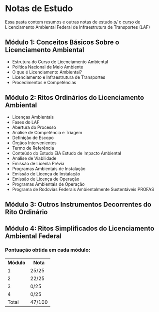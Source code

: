 # Notas de Estudo

Essa pasta contem resumos e outras notas de estudo p/ o [curso](https://www.escolavirtual.gov.br/curso/919) de Licenciamento Ambiental Federal de Infraestrutura de Transportes (LAF)

## Módulo 1: Conceitos Básicos Sobre o Licenciamento Ambiental
- Estrutura do Curso de Licenciamento Ambiental
- Política Nacional de Meio Ambiente
- O que é Licenciamento Ambiental?
- Licenciamento e Infraestrutura de Transportes
- Procedimentos e Competências

## Módulo 2: Ritos Ordinários do Licenciamento Ambiental
- Licenças Ambientais
- Fases do LAF
- Abertura do Processo
- Análise de Competência e Triagem
- Definição de Escopo
- Órgãos Intervenientes
- Termo de Referência
- Conteúdo do Estudo EIA Estudo de Impacto Ambiental
- Análise de Viabilidade
- Emissão de Licenla Prévia
- Programas Ambientais de Instalação
- Emissão de Licença de Instalação
- Emissão de Licença de Operação
- Programas Ambientais de Operação
- Programa de Rodovias Federais Ambientalmente Sustentáveis PROFAS

## Módulo 3: Outros Instrumentos Decorrentes do Rito Ordinário


## Módulo 4: Ritos Simplificados do Licenciamento Ambiental Federal


### Pontuação obtida em cada módulo:

<table>
    <tr>
    <th>Módulo</th>
    <th>Nota</th>
    </tr>
    <tr>
        <td>1</td>
        <td>25/25</td>
    </tr>
    <tr>
        <td>
        2
        </td>
        <td>
        22/25
        </td>
    </tr>
    <tr>
        <td>
        3
        </td>
        <td>
        0/25
        </td>
    </tr>
    <tr>
        <td>
        4
        </td>
        <td>
        0/25
        </td>
    </tr>
    <tr>
        <td>
        Total
        </td>
        <td>
        47/100
        </td>
    </tr>
</table>
